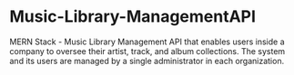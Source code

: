 # Music-Library-ManagementAPI
MERN Stack - Music Library Management API that enables users inside a company to oversee their artist, track, and album collections. The system and its users are managed by a single administrator in each organization.
